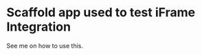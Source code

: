 Scaffold app used to test iFrame Integration
============================================

See me on how to use this.
